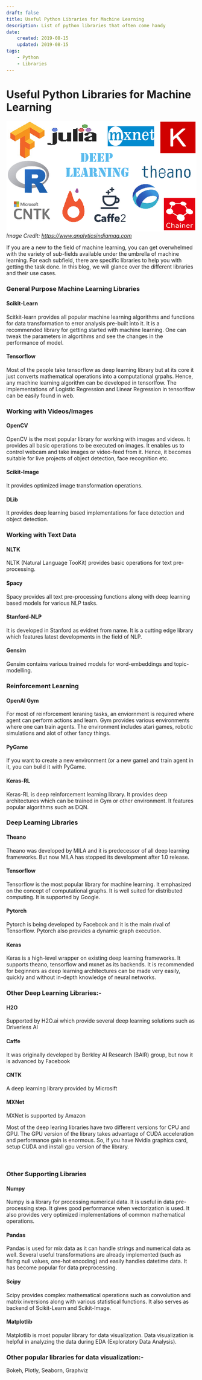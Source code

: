 ```yaml
---
draft: false
title: Useful Python Libraries for Machine Learning
description: List of python libraries that often come handy
date:
    created: 2019-08-15
    updated: 2019-08-15
tags:
    - Python
    - Libraries
---
```


# Useful Python Libraries for Machine Learning
<!-- more -->

![deep learning libraries](./../../assets/dl_libs.png)
*Image Credit: https://www.analyticsindiamag.com*

If you are a new to the field of machine learning, you can get overwhelmed 
with the variety of sub-fields available under the umbrella of machine 
learning. For each subfield, there are specific libraries to help you 
with getting the task done. In this blog, we will glance over the 
different libraries and their use cases.

### General Purpose Machine Learning Libraries
#### Scikit-Learn
Scitkit-learn provides all popular machine learning algorithms and 
functions for data transformation to error analysis pre-built into it. 
It is a recommended library for getting started with machine learning. 
One can tweak the parameters in algortihms and see the changes in the 
performance of model.

#### Tensorflow
Most of the people take tensorflow as deep learning library but at its core 
it just converts mathematical operations into a computational grpahs. 
Hence, any machine learning algorithm can be developed in tensorlfow. 
The implementations of Logistic Regression and Linear Regression in 
tensorlfow can be easily found in web.

### Working with Videos/Images
#### OpenCV
OpenCV is the most popular library for working with images and videos. 
It provides all basic operations to be executed on images. 
It enables us to control webcam and take images or video-feed from it. 
Hence, it becomes suitable for live projects of object detection, 
face recognition etc.

#### Scikit-Image
It provides optimized image transformation operations.

#### DLib
It provides deep learning based implementations for face detection and 
object detection.

### Working with Text Data
#### NLTK
NLTK (Natural Language TooKit) provides basic operations for text 
pre-processing.

#### Spacy
Spacy provides all text pre-processing functions along with deep 
learning based models for various NLP tasks.

#### Stanford-NLP
It is developed in Stanford as evidnet from name. It is a cutting edge 
library which features latest developments in the field of NLP.

#### Gensim
Gensim contains various trained models for word-embeddings and 
topic-modelling.

### Reinforcement Learning
#### OpenAI Gym
For most of reinforcement leraning tasks, an enviornment is required 
where agent can perform actions and learn. Gym provides various 
environments where one can train agents. The environment includes atari games, 
robotic simulations and alot of other fancy things.

#### PyGame
If you want to create a new environment (or a new game) and train agent in 
it, you can build it with PyGame.

#### Keras-RL
Keras-RL is deep reinforcement learning library. It provides deep 
architectures which can be trained in Gym or other environment. 
It features popular algorithms such as DQN.

### Deep Learning Libraries
#### Theano
Theano was developed by MILA and it is predecessor of all deep 
learning frameworks. But now MILA has stopped its development 
after 1.0 release.

#### Tensorflow
Tensorflow is the most popular library for machine learning. It emphasized on the concept of computational graphs. It is well suited for distributed computing. It is supported by Google.

#### Pytorch
Pytorch is being developed by Facebook and it is the main rival of 
Tensorflow. Pytorch also provides a dynamic graph execution.

#### Keras
Keras is a high-level wrapper on existing deep learning frameworks. 
It supports theano, tensorflow and mxnet as its backends. 
It is recommended for beginners as deep learning architectures 
can be made very easily, quickly and without in-depth knowledge 
of neural networks.

### Other Deep Learning Libraries:-
#### H2O 
Supported by H2O.ai which provide several deep learning solutions such as 
Driverless AI

#### Caffe 
It was originally developed by Berkley AI Research (BAIR) group, 
but now it is advanced by Facebook

#### CNTK 
A deep learning library provided by Microsift

#### MXNet 
MXNet is supported by Amazon

Most of the  deep learing libraries have two different versions for CPU 
and GPU. The GPU version of the library takes advantage of CUDA 
acceleration and performance gain is enormous. So, if you have Nvidia 
graphics card, setup CUDA and install gpu version of the library.

<br>

### Other Supporting Libraries
#### Numpy
Numpy is a library for processing numerical data. It is useful in data 
pre-processing step. It gives good performance when vectorization is used. 
It also provides very optimized implementations of common mathematical 
operations.

#### Pandas
Pandas is used for mix data as it can handle strings and numerical data as 
well. Several useful transformations are already implemented (such as fixing 
null values, one-hot encoding) and easily handles datetime data. 
It has become popular for data preprocessing.

#### Scipy
Scipy provides complex mathematical operations such as convolution and 
matrix inversions along with various statistical functions. It also 
serves as backend of Scikit-Learn and Scikit-Image.

#### Matplotlib
Matplotlib is most popular library for data visualization. 
Data visualization is helpful in analyzing the data during EDA 
(Exploratory Data Analysis).

### Other popular libraries for data visualization:-
Bokeh, Plotly, Seaborn, Graphviz
